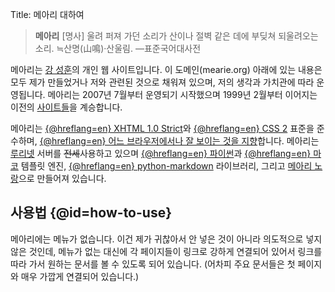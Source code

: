 Title: 메아리 대하여

> **메아리** [명사] 울려 퍼져 가던 소리가 산이나 절벽 같은 데에 부딪쳐 되울려오는 소리. ≒산명(山鳴)·산울림. —표준국어대사전

메아리는 [강 성훈](kang-seonghoon)의 개인 웹 사이트입니다. 이 도메인(mearie.org) 아래에 있는 내용은 모두 제가 만들었거나 저와 관련된 것으로 채워져 있으며, 저의 생각과 가치관에 따라 운영됩니다. 메아리는 2007년 7월부터 운영되기 시작했으며 1999년 2월부터 이어지는 이전의 [사이트들](history)을 계승합니다.

메아리는 [{@hreflang=en} XHTML 1.0 Strict](http://www.w3.org/TR/xhtml1)와 [{@hreflang=en} CSS 2](http://www.w3.org/TR/CSS2/) 표준을 준수하며, [{@hreflang=en} 어느 브라우저에서나 잘 보이는 것을 지향](http://www.anybrowser.org/campaign/)합니다. 메아리는 [루리넷](http://ruree.net/) 서버를 <del>전세</del>사용하고 있으며 [{@hreflang=en} 파이썬](http://python.org/)과 [{@hreflang=en} 마코](http://makotemplates.org/) 템플릿 엔진, [{@hreflang=en} python-markdown](http://www.freewisdom.org/projects/python-markdown/) 라이브러리, 그리고 [메아리 노랑](/projects/norang/)으로 만들어져 있습니다.


사용법 {@id=how-to-use}
-----------------------

메아리에는 메뉴가 없습니다. 이건 제가 귀찮아서 안 넣은 것이 아니라 의도적으로 넣지 않은 것인데, 메뉴가 없는 대신에 각 페이지들이 링크로 강하게 연결되어 있어서 링크를 따라 가서 원하는 문서를 볼 수 있도록 되어 있습니다. (어차피 주요 문서들은 첫 페이지와 매우 가깝게 연결되어 있습니다.)


